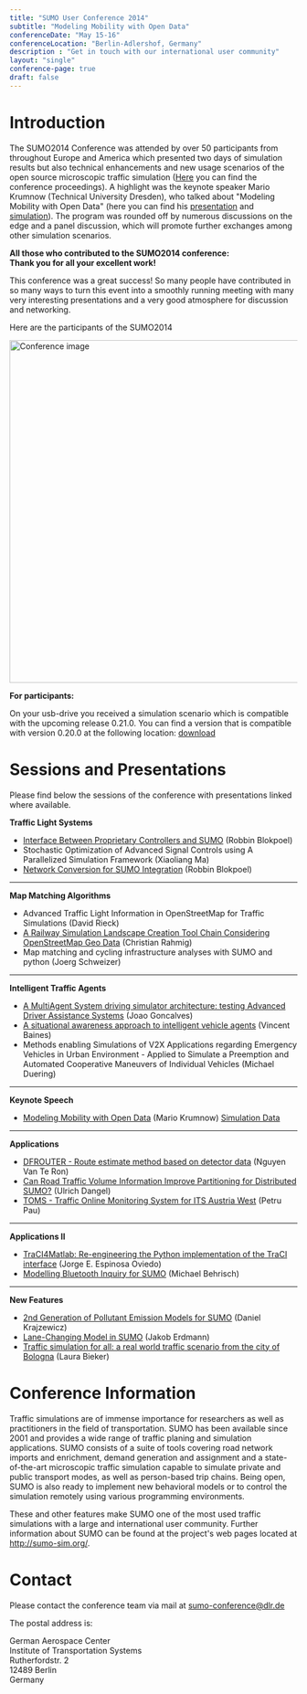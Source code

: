 ```yaml
---
title: "SUMO User Conference 2014"
subtitle: "Modeling Mobility with Open Data"
conferenceDate: "May 15-16"
conferenceLocation: "Berlin-Adlershof, Germany"
description : "Get in touch with our international user community"
layout: "single"
conference-page: true
draft: false
---
```


# Introduction
The SUMO2014 Conference was attended by over 50 participants from throughout Europe and America which presented two days of simulation results but also technical enhancements and new usage scenarios of the open source microscopic traffic simulation ([Here](../documents/2014/Proceeding_SUMO2014_15+16May2014_Berlin-Adlershof.pdf) you can find the conference proceedings).
A highlight was the keynote speaker Mario Krumnow (Technical University Dresden), who talked about "Modeling Mobility with Open Data" (here you can find his [presentation](../documents/2014/Presentation_Keynote_Open%20data%202014_MarioKrumnow.pdf) and [simulation](../documents/2014/Krumnow-Simulation.zip)).
The program was rounded off by numerous discussions on the edge and a panel discussion, which will promote further exchanges among other simulation scenarios.

**All those who contributed to the SUMO2014 conference:**   
**Thank you for all your excellent work!**

This conference was a great success! So many people have contributed in so many ways to turn this event into a smoothly running meeting with many very interesting presentations and a very good atmosphere for discussion and networking.

Here are the participants of the SUMO2014

<!-- image -->
<div class="container-fluid text-center" style="padding:0 !important;">
  <img src="../images/conference_2014.jpg" style="width:600px;" alt="Conference image" class="img-responsive" />
</div>

**For participants:**

On your usb-drive you received a simulation scenario which is compatible with the upcoming release 0.21.0. You can find a version that is compatible with version 0.20.0 at the following location: [download](http://sourceforge.net/projects/sumo/files/traffic_data/scenarios/iTETRIS_Bologna/iTETRIS_Bologna_joined-0.20.0.zip/download)


# Sessions and Presentations
Please find below the sessions of the conference with presentations linked where available.

**Traffic Light Systems**

* [Interface Between Proprietary Controllers and SUMO](../documents/2014/Presentation_Interface%20between%20proprietary%20controllers%20and%20SUMO_RobbinBlokpoel.pdf) (Robbin Blokpoel)
* Stochastic Optimization of Advanced Signal Controls using A Parallelized Simulation Framework (Xiaoliang Ma)
* [Network Conversion for SUMO Integration](../documents/2014/Presentation_Network%20conversion%20for%20SUMO%20integration_RobbinBlokpoel.pdf) (Robbin Blokpoel)

---

**Map Matching Algorithms**

* Advanced Traffic Light Information in OpenStreetMap for Traffic Simulations (David Rieck)
* [A Railway Simulation Landscape Creation Tool Chain Considering OpenStreetMap Geo Data](../documents/2014/Presentation_RailwaySimulationLandscapeCreation_ChristianRahmig.pdf) (Christian Rahmig)
* Map matching and cycling infrastructure analyses with SUMO and python (Joerg Schweizer)

---

**Intelligent Traffic Agents**

* [A MultiAgent System driving simulator architecture: testing Advanced Driver Assistance Systems](../documents/2014/Presentation_TowardsaMobile_JoaoGoncalves.pdf) (Joao Goncalves)
* [A situational awareness approach to intelligent vehicle agents](../documents/2014/Presentation_SitAwarenessVehicles_VincentBaines.pdf) (Vincent Baines)
* Methods enabling Simulations of V2X Applications regarding Emergency Vehicles in Urban Environment - Applied to Simulate a Preemption and Automated Cooperative Maneuvers of Individual Vehicles (Michael Duering)

---

**Keynote Speech**

* [Modeling Mobility with Open Data](../documents/2014/Presentation_Keynote_Open%20data%202014_MarioKrumnow.pdf) (Mario Krumnow) [Simulation Data](../documents/2014/Krumnow-Simulation.zip)

---

**Applications**

* [DFROUTER - Route estimate method based on detector data](../documents/2014/Presentation_DFROUTER_TeRonNguyen.pdf) (Nguyen Van Te Ron)
* [Can Road Traffic Volume Information Improve Partitioning for Distributed SUMO?](../documents/2014/Presentation_Distributed%20SUMO_UlrichDangel.pdf) (Ulrich Dangel)
* [TOMS - Traffic Online Monitoring System for ITS Austria West](../documents/2014/Presentation_TOMS_PetruPau.pdf) (Petru Pau)

---

**Applications II**

* [TraCI4Matlab: Re-engineering the Python implementation of the TraCI interface](../documents/2014/Presentation_Traci4Matlab_JorgeOviedo.pdf) (Jorge E. Espinosa Oviedo)
* [Modelling Bluetooth Inquiry for SUMO](../documents/2014/Presentation_BluetoothModelling_MichaelBehrisch.pdf) (Michael Behrisch)

---

**New Features**

* [2nd Generation of Pollutant Emission Models for SUMO](../documents/2014/Presentation_2ndGenEmissions_DanielKrajzewicz.pdf) (Daniel Krajzewicz)
* [Lane-Changing Model in SUMO](../documents/2014/Presentation_LC2013_JakobErdmann.pdf) (Jakob Erdmann)
* [Traffic simulation for all: a real world traffic scenario from the city of Bologna](../documents/2014/Presentation_open_scenarios_LauraBieker.pdf) (Laura Bieker)


# Conference Information
Traffic simulations are of immense importance for researchers as well as practitioners in the field of transportation. SUMO has been available since 2001 and provides a wide range of traffic planing and simulation applications. SUMO consists of a suite of tools covering road network imports and enrichment, demand generation and assignment and a state-of-the-art microscopic traffic simulation capable to simulate private and public transport modes, as well as person-based trip chains. Being open, SUMO is also ready to implement new behavioral models or to control the simulation remotely using various programming environments.

These and other features make SUMO one of the most used traffic simulations with a large and international user community. Further information about SUMO can be found at the project's web pages located at <http://sumo-sim.org/>.

# Contact
Please contact the conference team via mail at [sumo-conference@dlr.de](mailto:sumo-conference@dlr.de)

The postal address is:

German Aerospace Center   
Institute of Transportation Systems   
Rutherfordstr. 2   
12489 Berlin   
Germany
